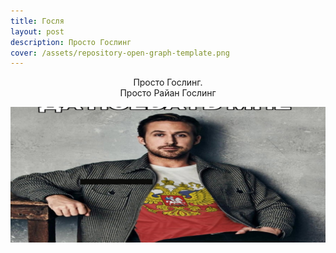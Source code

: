 ```yaml
---
title: Госля
layout: post
description: Просто Гослинг
cover: /assets/repository-open-graph-template.png
---
```

<p style="text-align: center">Просто Гослинг.<br>Просто Райан Гослинг</p><p style="text-align: center"><img src="https://github.com/NotUSEC/JabasDFIR/blob/main/assets/repository-open-graph-template.png"></p>
